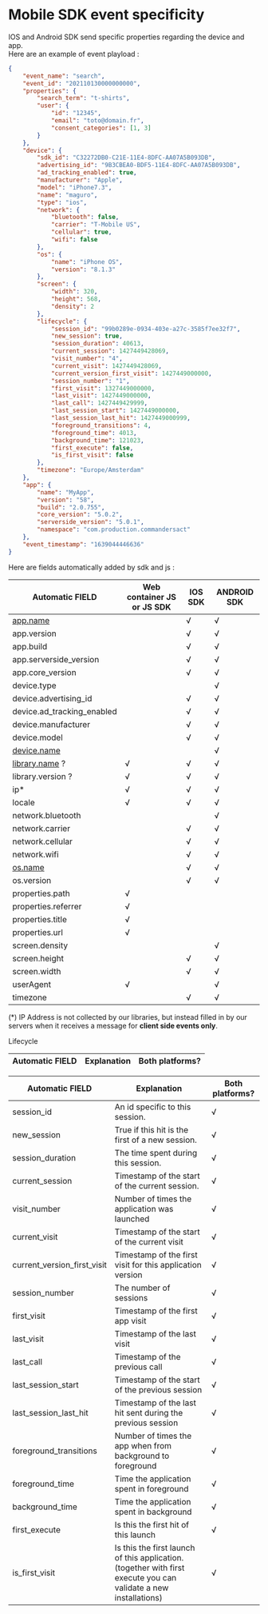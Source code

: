 # Mobile SDK event specificity

IOS and Android SDK send specific properties regarding the device and app.\
Here are an example of event playload :&#x20;

```json
{
	"event_name": "search",
	"event_id": "202110130000000000",
	"properties": {
		"search_term": "t-shirts",
		"user": {
			"id": "12345",
			"email": "toto@domain.fr",
			"consent_categories": [1, 3]
		}
	},
	"device": {
		"sdk_id": "C32272DB0-C21E-11E4-8DFC-AA07A5B093DB",
		"advertising_id": "9B3CBEA0-BDF5-11E4-8DFC-AA07A5B093DB",
		"ad_tracking_enabled": true,
		"manufacturer": "Apple",
		"model": "iPhone7.3",
		"name": "maguro",
		"type": "ios",
		"network": {
			"bluetooth": false,
			"carrier": "T-Mobile US",
			"cellular": true,
			"wifi": false
		},
		"os": {
			"name": "iPhone OS",
			"version": "8.1.3"
		},
		"screen": {
			"width": 320,
			"height": 568,
			"density": 2
		},
		"lifecycle": {
			"session_id": "99b0289e-0934-403e-a27c-3585f7ee32f7",
			"new_session": true,
			"session_duration": 40613,
			"current_session": 1427449428069,
			"visit_number": "4",
			"current_visit": 1427449428069,
			"current_version_first_visit": 1427449000000,
			"session_number": "1",
			"first_visit": 1327449000000,
			"last_visit": 1427449000000,
			"last_call": 1427449429999,
			"last_session_start": 1427449000000,
			"last_session_last_hit": 1427449000999,
			"foreground_transitions": 4,
			"foreground_time": 4013,
			"background_time": 121023,
			"first_execute": false,
			"is_first_visit": false
		},
		"timezone": "Europe/Amsterdam"
	},
	"app": {
		"name": "MyApp",
		"version": "58",
		"build": "2.0.755",
		"core_version": "5.0.2",
		"serverside_version": "5.0.1",
		"namespace": "com.production.commandersact"
	},
	"event_timestamp": "1639044446636"
}
```

Here are fields automatically added by sdk and js :

| Automatic FIELD                       | Web container JS or JS SDK | IOS SDK | ANDROID SDK |
| ------------------------------------- | -------------------------- | ------- | ----------- |
| [app.name](http://app.name)           |                            | √       | √           |
| app.version                           |                            | √       | √           |
| app.build                             |                            | √       | √           |
| app.serverside\_version               |                            | √       | √           |
| app.core\_version                     |                            | √       | √           |
| device.type                           |                            |         | √           |
| device.advertising\_id                |                            | √       | √           |
| device.ad\_tracking\_enabled          |                            | √       | √           |
| device.manufacturer                   |                            | √       | √           |
| device.model                          |                            | √       | √           |
| [device.name](http://device.name)     |                            |         | √           |
| [library.name](http://library.name) ? | √                          | √       | √           |
| library.version ?                     | √                          | √       | √           |
| ip\*                                  | √                          | √       | √           |
| locale                                | √                          | √       | √           |
| network.bluetooth                     |                            |         | √           |
| network.carrier                       |                            | √       | √           |
| network.cellular                      |                            | √       | √           |
| network.wifi                          |                            | √       | √           |
| [os.name](http://os.name)             |                            | √       | √           |
| os.version                            |                            | √       | √           |
| properties.path                       | √                          |         |             |
| properties.referrer                   | √                          |         |             |
| properties.title                      | √                          |         |             |
| properties.url                        | √                          |         |             |
| screen.density                        |                            |         | √           |
| screen.height                         |                            | √       | √           |
| screen.width                          |                            | √       | √           |
| userAgent                             | √                          |         | √           |
| timezone                              |                            | √       | √           |

(\*) IP Address is not collected by our libraries, but instead filled in by our servers when it receives a message for **client side events only**.

&#x20;

Lifecycle

| Automatic FIELD | **Explanation** | Both platforms? |
| --------------- | --------------- | --------------- |

| Automatic FIELD                | **Explanation**                                                                                                  | Both platforms? |
| ------------------------------ | ---------------------------------------------------------------------------------------------------------------- | --------------- |
| session\_id                    | An id specific to this session.                                                                                  | √               |
| new\_session                   | True if this hit is the first of a new session.                                                                  | √               |
| session\_duration              | The time spent during this session.                                                                              | √               |
| current\_session               | Timestamp of the start of the current session.                                                                   | √               |
| visit\_number                  | Number of times the application was launched                                                                     | √               |
| current\_visit                 | Timestamp of the start of the current visit                                                                      | √               |
| current\_version\_first\_visit | Timestamp of the first visit for this application version                                                        | √               |
| session\_number                | The number of sessions                                                                                           | √               |
| first\_visit                   | Timestamp of the first app visit                                                                                 | √               |
| last\_visit                    | Timestamp of the last visit                                                                                      | √               |
| last\_call                     | Timestamp of the previous call                                                                                   | √               |
| last\_session\_start           | Timestamp of the start of the previous session                                                                   | √               |
| last\_session\_last\_hit       | Timestamp of the last hit sent during the previous session                                                       | √               |
| foreground\_transitions        | Number of times the app when from background to foreground                                                       | √               |
| foreground\_time               | Time the application spent in foreground                                                                         | √               |
| background\_time               | Time the application spent in background                                                                         | √               |
| first\_execute                 | Is this the first hit of this launch                                                                             | √               |
| is\_first\_visit               | Is this the first launch of this application. (together with first execute you can validate a new installations) | √               |

